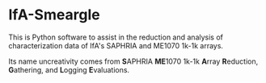 # IfA-Smeargle
This is Python software to assist in the reduction and analysis of characterization data of IfA's SAPHRIA and ME1070 1k-1k arrays.

Its name uncreativity comes from **S**APHRIA **ME**1070 1k-1k **A**rray **R**eduction, **G**athering, and **L**ogging **E**valuations.
